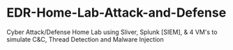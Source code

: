 # EDR-Home-Lab-Attack-and-Defense
Cyber Attack/Defense Home Lab using Sliver, Splunk [SIEM], &amp; 4 VM's to simulate C&amp;C, Thread Detection and Malware Injection

